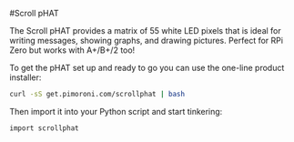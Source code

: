 <!--
---
name: Scroll pHAT
class: board
type: display, led
formfactor: pHAT
manufacturer: Pimoroni
description: A 11 x 5 LED matrix
url: https://github.com/pimoroni/scroll-phat
github: https://github.com/pimoroni/scroll-phat
buy: https://shop.pimoroni.com/products/scroll-phat
image: 'scroll-phat.png'
pincount: 40
eeprom: no
power:
  '2':
ground:
  '6':
  '9':
  '14':
  '20':
  '25':
  '30':
  '34':
  '39':
pin:
  '3':
    mode: i2c
  '5':
    mode: i2c
i2c:
  '0x60':
    name: Matrix LED driver
    device: IS31FL3730
install:
  'devices':
    - 'i2c'
  'apt':
    - 'python-smbus'
    - 'python3-smbus'
  'python':
    - 'scrollphat'
  'python3':
    - 'scrollphat'
-->
#Scroll pHAT

The Scroll pHAT provides a matrix of 55 white LED pixels that is ideal for writing messages, showing graphs, and drawing pictures. Perfect for RPi Zero but works with A+/B+/2 too!

To get the pHAT set up and ready to go you can use the one-line product installer:

```bash
curl -sS get.pimoroni.com/scrollphat | bash
```

Then import it into your Python script and start tinkering:

```bash
import scrollphat
```
